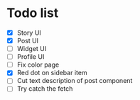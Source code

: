 # Todo list
- [x] Story UI
- [x] Post UI
- [ ] Widget UI
- [ ] Profile UI
- [ ] Fix color page 
- [x] Red dot on sidebar item
- [ ] Cut text description of post component
- [ ] Try catch the fetch